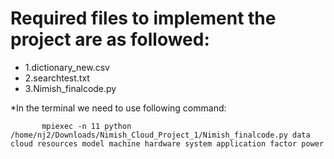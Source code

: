 # Required files to implement the project are as followed:

   * 1.dictionary_new.csv
   * 2.searchtest.txt
   * 3.Nimish_finalcode.py


  *In the terminal we need to use following command:

           mpiexec -n 11 python /home/nj2/Downloads/Nimish_Cloud_Project_1/Nimish_finalcode.py data cloud resources model machine hardware system application factor power 



